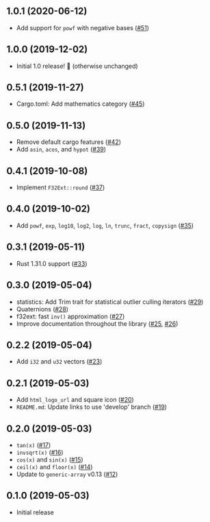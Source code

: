 ## 1.0.1 (2020-06-12)

- Add support for `powf` with negative bases ([#51])

[#51]: https://github.com/NeoBirth/micromath/pull/51

## 1.0.0 (2019-12-02)

- Initial 1.0 release! 🎉 (otherwise unchanged)

## 0.5.1 (2019-11-27)

- Cargo.toml: Add mathematics category ([#45])

[#45]: https://github.com/NeoBirth/micromath/pull/45

## 0.5.0 (2019-11-13)

- Remove default cargo features ([#42])
- Add `asin`, `acos`, and `hypot` ([#39])

[#42]: https://github.com/NeoBirth/micromath/pull/42
[#39]: https://github.com/NeoBirth/micromath/pull/39

## 0.4.1 (2019-10-08)

- Implement `F32Ext::round` ([#37])

[#37]: https://github.com/NeoBirth/micromath/pull/37

## 0.4.0 (2019-10-02)

- Add `powf`, `exp`, `log10`, `log2`, `log`, `ln`, `trunc`, `fract`, `copysign` ([#35])

[#35]: https://github.com/NeoBirth/micromath/pull/35

## 0.3.1 (2019-05-11)

- Rust 1.31.0 support ([#33])

[#33]: https://github.com/NeoBirth/micromath/pull/33

## 0.3.0 (2019-05-04)

- statistics: Add Trim trait for statistical outlier culling iterators ([#29])
- Quaternions ([#28])
- f32ext: fast `inv()` approximation ([#27])
- Improve documentation throughout the library ([#25], [#26])

[#29]: https://github.com/NeoBirth/micromath/pull/29
[#28]: https://github.com/NeoBirth/micromath/pull/28
[#27]: https://github.com/NeoBirth/micromath/pull/27
[#26]: https://github.com/NeoBirth/micromath/pull/26
[#25]: https://github.com/NeoBirth/micromath/pull/25

## 0.2.2 (2019-05-04)

- Add `i32` and `u32` vectors ([#23])

[#23]: https://github.com/NeoBirth/micromath/pull/23

## 0.2.1 (2019-05-03)

- Add `html_logo_url` and square icon ([#20])
- `README.md`: Update links to use 'develop' branch ([#19])

[#20]: https://github.com/NeoBirth/micromath/pull/20
[#19]: https://github.com/NeoBirth/micromath/pull/19

## 0.2.0 (2019-05-03)

- `tan(x)` ([#17])
- `invsqrt(x)` ([#16])
- `cos(x)` and `sin(x)` ([#15])
- `ceil(x)` and `floor(x)` ([#14])
- Update to `generic-array` v0.13 ([#12])

[#17]: https://github.com/NeoBirth/micromath/pull/17
[#16]: https://github.com/NeoBirth/micromath/pull/16
[#15]: https://github.com/NeoBirth/micromath/pull/15
[#14]: https://github.com/NeoBirth/micromath/pull/14
[#12]: https://github.com/NeoBirth/micromath/pull/12

## 0.1.0 (2019-05-03)

- Initial release

